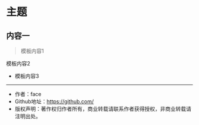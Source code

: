 # 主题

## 内容一

> 模板内容1

模板内容2

- 模板内容3


---
- 作者：face
- Github地址：https://github.com/
- 版权声明：著作权归作者所有，商业转载请联系作者获得授权，非商业转载请注明出处。
